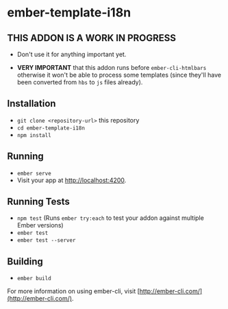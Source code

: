 # ember-template-i18n

## THIS ADDON IS A WORK IN PROGRESS

* Don't use it for anything important yet.

* **VERY IMPORTANT** that this addon runs before `ember-cli-htmlbars` otherwise it won't be able to process some templates (since they'll have been converted from `hbs` to `js` files already).

## Installation

* `git clone <repository-url>` this repository
* `cd ember-template-i18n`
* `npm install`

## Running

* `ember serve`
* Visit your app at [http://localhost:4200](http://localhost:4200).

## Running Tests

* `npm test` (Runs `ember try:each` to test your addon against multiple Ember versions)
* `ember test`
* `ember test --server`

## Building

* `ember build`

For more information on using ember-cli, visit [http://ember-cli.com/](http://ember-cli.com/).
